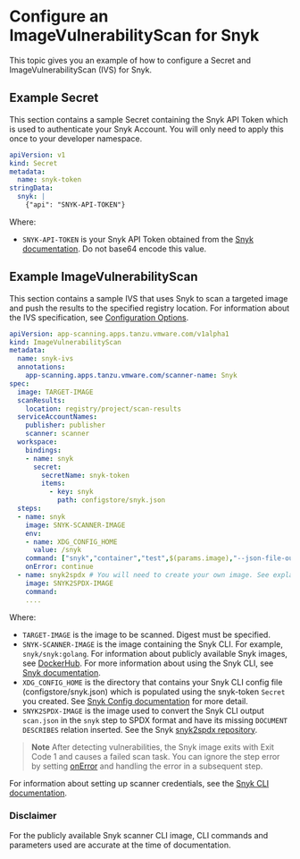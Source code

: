 
# Configure an ImageVulnerabilityScan for Snyk

This topic gives you an example of how to configure a Secret and ImageVulnerabilityScan (IVS) for Snyk.

## <a id="secret-example"></a> Example Secret
This section contains a sample Secret containing the Snyk API Token which is used to authenticate your Snyk Account. You will only need to apply this once to your developer namespace.

```yaml
apiVersion: v1
kind: Secret
metadata:
  name: snyk-token
stringData:
  snyk: |
    {"api": "SNYK-API-TOKEN"}
```

Where:

- `SNYK-API-TOKEN` is your Snyk API Token obtained from the [Snyk documentation](https://docs.snyk.io/snyk-cli/authenticate-the-cli-with-your-account). Do not base64 encode this value.

## <a id="example"></a> Example ImageVulnerabilityScan
This section contains a sample IVS that uses Snyk to scan a targeted image and push the results to the specified registry location.
For information about the IVS specification, see [Configuration Options](ivs-create-your-own.hbs.md#img-vuln-config-options).
```yaml
apiVersion: app-scanning.apps.tanzu.vmware.com/v1alpha1
kind: ImageVulnerabilityScan
metadata:
  name: snyk-ivs
  annotations:
    app-scanning.apps.tanzu.vmware.com/scanner-name: Snyk
spec:
  image: TARGET-IMAGE
  scanResults:
    location: registry/project/scan-results
  serviceAccountNames:
    publisher: publisher
    scanner: scanner
  workspace:
    bindings:
    - name: snyk
      secret:
        secretName: snyk-token
        items:
          - key: snyk
            path: configstore/snyk.json
  steps:
  - name: snyk
    image: SNYK-SCANNER-IMAGE
    env:
    - name: XDG_CONFIG_HOME
      value: /snyk
    command: ["snyk","container","test",$(params.image),"--json-file-output=scan.json"]
    onError: continue
  - name: snyk2spdx # You will need to create your own image. See explanation below.
    image: SNYK2SPDX-IMAGE
    command:
    ....
```

Where:

- `TARGET-IMAGE` is the image to be scanned.  Digest must be specified.
- `SNYK-SCANNER-IMAGE` is the image containing the Snyk CLI. For example, `snyk/snyk:golang`. For information about publicly available Snyk images, see [DockerHub](https://hub.docker.com/r/snyk/snyk). For more information about using the Snyk CLI, see [Snyk documentation](https://docs.snyk.io/snyk-cli).
- `XDG_CONFIG_HOME` is the directory that contains your Snyk CLI config file (configstore/snyk.json) which is populated using the snyk-token `Secret` you created. See [Snyk Config documentation](https://docs.snyk.io/snyk-cli/commands/config) for more detail.
- `SNYK2SPDX-IMAGE` is the image used to convert the Snyk CLI output `scan.json` in the `snyk` step to SPDX format and have its missing `DOCUMENT DESCRIBES` relation inserted. See the Snyk [snyk2spdx repository](https://github.com/snyk-tech-services/snyk2spdx).

> **Note** After detecting vulnerabilities, the Snyk image exits with Exit Code 1 and causes a failed scan task. You can ignore the step error by setting [onError](https://tekton.dev/docs/pipelines/tasks/#specifying-onerror-for-a-step) and handling the error in a subsequent step.

For information about setting up scanner credentials, see the [Snyk CLI documentation](https://docs.snyk.io/snyk-cli/commands/config).

### <a id="disclaimer"></a> Disclaimer
For the publicly available Snyk scanner CLI image, CLI commands and parameters used are accurate at the time of documentation.